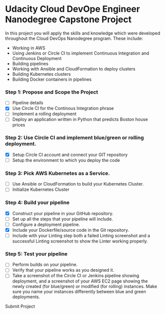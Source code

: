 # Udacity Cloud DevOpe Engineer Nanodegree Capstone Project

In this project you will apply the skills and knowledge which were developed throughout the Cloud DevOps Nanodegree program. These include:

- Working in AWS
- Using Jenkins or Circle CI to implement Continuous Integration and Continuous Deployment
- Building pipelines
- Working with Ansible and CloudFormation to deploy clusters
- Building Kubernetes clusters
- Building Docker containers in pipelines

### Step 1: Propose and Scope the Project
- [ ] Pipeline details
- [x] Use Circle CI for the Continous Integration phrase
- [ ] Implement a rolling deployment
- [ ] Deploy an application written in Python that predicts Boston house prices

### Step 2: Use Circle CI and implement blue/green or rolling deployment.
- [x] Setup Circle CI account and connect your GIT repository
- [ ] Setup the environment to which you deploy the code

### Step 3: Pick AWS Kubernetes as a Service.
- [ ] Use Ansible or CloudFormation to build your Kubernetes Cluster.
- [ ] Initialize Kubernetes Cluster

### Step 4: Build your pipeline
- [x] Construct your pipeline in your GitHub repository.
- [ ] Set up all the steps that your pipeline will include.
- [ ] Configure a deployment pipeline.
- [x] Include your Dockerfile/source code in the Git repository.
- [ ] Include with your Linting step both a failed Linting screenshot and a successful Linting screenshot to show the Linter working properly.

### Step 5: Test your pipeline
- [ ] Perform builds on your pipeline.
- [ ] Verify that your pipeline works as you designed it.
- [ ] Take a screenshot of the Circle CI or Jenkins pipeline showing deployment, and a screenshot of your AWS EC2 page showing the newly created (for blue/green) or modified (for rolling) instances. Make sure you name your instances differently between blue and green deployments.

Submit Project